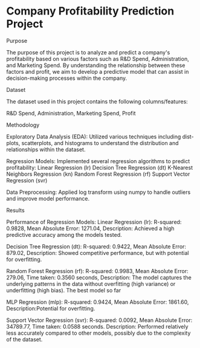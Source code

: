 # Company Profitability Prediction Project

Purpose

The purpose of this project is to analyze and predict a company's profitability based on various factors such as R&D Spend, Administration, and Marketing Spend. By understanding the relationship between these factors and profit, we aim to develop a predictive model that can assist in decision-making processes within the company.

Dataset

The dataset used in this project contains the following columns/features:

R&D Spend,
Administration,
Marketing Spend,
Profit


Methodology

Exploratory Data Analysis (EDA):
Utilized various techniques including dist-plots, scatterplots, and histograms to understand the distribution and relationships within the dataset.


Regression Models:
Implemented several regression algorithms to predict profitability:
Linear Regression (lr)
Decision Tree Regression (dt)
K-Nearest Neighbors Regression (kn)
Random Forest Regression (rf)
Support Vector Regression (svr)


Data Preprocessing:
Applied log transform using numpy to handle outliers and improve model performance.


Results

Performance of Regression Models:
Linear Regression (lr):
R-squared: 0.9828,
Mean Absolute Error: 1271.04,
Description: Achieved a high predictive accuracy among the models tested.


Decision Tree Regression (dt):
R-squared: 0.9422,
Mean Absolute Error: 879.02,
Description: Showed competitive performance, but with potential for overfitting.


Random Forest Regression (rf):
R-squared: 0.9983,
Mean Absolute Error: 279.06,
Time taken: 0.3560 seconds,
Description: The model captures the underlying patterns in the data without overfitting (high variance) or underfitting (high bias). The best model so far

MLP Regression (mlp):
R-squared: 0.9424,
Mean Absolute Error: 1861.60,
Description:Potential for overfitting.


Support Vector Regression (svr):
R-squared: 0.0092,
Mean Absolute Error: 34789.77,
Time taken: 0.0588 seconds.
Description: Performed relatively less accurately compared to other models, possibly due to the complexity of the dataset.
